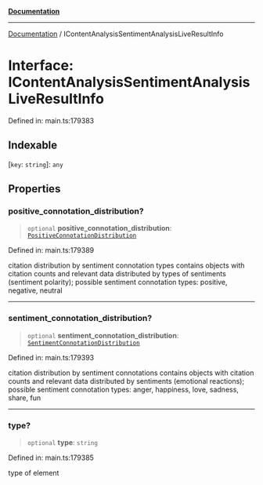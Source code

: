 [**Documentation**](../README.md)

***

[Documentation](../README.md) / IContentAnalysisSentimentAnalysisLiveResultInfo

# Interface: IContentAnalysisSentimentAnalysisLiveResultInfo

Defined in: main.ts:179383

## Indexable

\[`key`: `string`\]: `any`

## Properties

### positive\_connotation\_distribution?

> `optional` **positive\_connotation\_distribution**: [`PositiveConnotationDistribution`](../classes/PositiveConnotationDistribution.md)

Defined in: main.ts:179389

citation distribution by sentiment connotation types
contains objects with citation counts and relevant data distributed by types of sentiments (sentiment polarity);
possible sentiment connotation types: positive, negative, neutral

***

### sentiment\_connotation\_distribution?

> `optional` **sentiment\_connotation\_distribution**: [`SentimentConnotationDistribution`](../classes/SentimentConnotationDistribution.md)

Defined in: main.ts:179393

citation distribution by sentiment connotations
contains objects with citation counts and relevant data distributed by sentiments (emotional reactions);
possible sentiment connotation types: anger, happiness, love, sadness, share, fun

***

### type?

> `optional` **type**: `string`

Defined in: main.ts:179385

type of element
